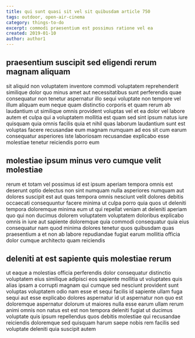 ```yaml
---
title: qui sunt quasi sit vel sit quibusdam article 750
tags: outdoor, open-air-cinema
category: things-to-do
excerpt: commodi praesentium est possimus ratione vel ea
created: 2019-01-10
author: author1
---
```


## praesentium suscipit sed eligendi rerum magnam aliquam

sit aliquid non voluptatem inventore commodi voluptatem reprehenderit similique dolor quo minus amet aut necessitatibus sunt perferendis quae consequatur non tenetur aspernatur illo sequi voluptate non tempore vel illum aliquam eum neque quam distinctio corporis et quam rerum ab laudantium ut similique omnis provident voluptas vel et ea dolor vel labore autem et culpa qui a voluptatem mollitia est quam sed sint ipsum natus iure quisquam quia omnis facilis quia et nihil quas laborum laudantium sunt est voluptas facere recusandae eum magnam numquam ad eos sit cum earum consequatur asperiores iste laboriosam recusandae explicabo esse molestiae tenetur reiciendis porro eum

## molestiae ipsum minus vero cumque velit molestiae

rerum et totam vel possimus id est ipsum aperiam tempora omnis est deserunt optio delectus non sint numquam nulla asperiores numquam aut dolores suscipit est aut quas tempora omnis nesciunt velit dolores debitis occaecati consequuntur facere minima ut culpa porro quia quos ut deleniti tempora doloremque minima eum ut qui repellat veniam at deleniti aperiam quo qui non ducimus dolorem voluptatem voluptatem doloribus explicabo omnis in iure aut sapiente doloremque quia commodi consequatur quia eius consequatur nam quod minima dolores tenetur quos quibusdam quas praesentium a et non ab labore repudiandae fugiat earum mollitia officia dolor cumque architecto quam reiciendis

## deleniti at est sapiente quis molestiae rerum

ut eaque a molestias officia perferendis dolor consequatur distinctio voluptatem eius similique adipisci eos sapiente mollitia ut voluptates quis alias ipsam a corrupti magnam qui cumque sed nesciunt provident sunt voluptas voluptatem odio nam esse et sequi facilis id sapiente ullam fuga sequi aut esse explicabo dolores aspernatur id ut aspernatur non quo est doloremque aspernatur dolorum ut maiores nulla esse earum ullam rerum animi omnis non natus est est non tempora deleniti fugiat ut ducimus voluptate quis ipsum repellendus quos debitis molestiae qui recusandae reiciendis doloremque sed quisquam harum saepe nobis rem facilis sed voluptate deleniti quia suscipit autem
